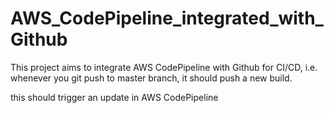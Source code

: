 # AWS_CodePipeline_integrated_with_Github
This project aims to integrate AWS CodePipeline with Github for CI/CD, i.e. whenever you git push to master branch, it should push a new build.

this should trigger an update in AWS CodePipeline
